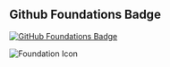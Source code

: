 ## Github Foundations Badge

[![GitHub Foundations Badge](https://images.credly.com/size/340x340/images/2e2b966b-fd55-4192-9141-7e5674f53ca8/github-foundations.png)](https://www.credly.com/badges/2e2b966b-fd55-4192-9141-7e5674f53ca8/public_url)

![Foundation Icon](https://images.credly.com/size/340x340/images/2e2b966b-fd55-4192-9141-7e5674f53ca8/github-foundations.png)
<!--
**mehmetcangulseroglu/mehmetcangulseroglu** is a ✨ _special_ ✨ repository because its `README.md` (this file) appears on your GitHub profile.

Here are some ideas to get you started:

- 🔭 I’m currently working on ...
- 🌱 I’m currently learning ...
- 👯 I’m looking to collaborate on ...
- 🤔 I’m looking for help with ...
- 💬 Ask me about ...
- 📫 How to reach me: ...
- 😄 Pronouns: ...
- ⚡ Fun fact: ...
-->
